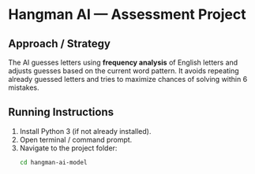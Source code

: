 # Hangman AI — Assessment Project

## Approach / Strategy
The AI guesses letters using **frequency analysis** of English letters and adjusts guesses based on the current word pattern. It avoids repeating already guessed letters and tries to maximize chances of solving within 6 mistakes.

## Running Instructions
1. Install Python 3 (if not already installed).
2. Open terminal / command prompt.
3. Navigate to the project folder:
   ```bash
   cd hangman-ai-model
